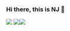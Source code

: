 ### Hi there, this is NJ 👋


![](http://github-profile-summary-cards.vercel.app/api/cards/profile-details?username=FengDian-Su&theme=react)
![](http://github-profile-summary-cards.vercel.app/api/cards/repos-per-language?username=FengDian-Su&theme=react)![](http://github-profile-summary-cards.vercel.app/api/cards/most-commit-language?username=FengDian-Su&theme=react)
<!--
**FengDian-Su/FengDian-Su** is a ✨ _special_ ✨ repository because its `README.md` (this file) appears on your GitHub profile.

Here are some ideas to get you started:

- 🔭 I’m currently working on ...
- 🌱 I’m currently learning ...
- 👯 I’m looking to collaborate on ...
- 🤔 I’m looking for help with ...
- 💬 Ask me about ...
- 📫 How to reach me: ...
- 😄 Pronouns: ...
- ⚡ Fun fact: ...
-->
